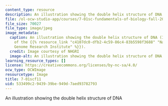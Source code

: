 ```yaml
---
content_type: resource
description: An illustration showing the double helix structure of DNA
file: /ol-ocw-studio-app/courses/7-01sc-fundamentals-of-biology-fall-2011/533499c2943939be949d7aed93782793_7-01scf11.jpg
file_size: 70027
file_type: image/jpeg
image_metadata:
  caption: An illustration showing the double helix structure of DNA (Image courtesy
    of the {{% resource_link "c4107dc0-dfb2-4c59-86c4-83b5598f3688" "National Human
    Genome Research Institute" %}}).
  credit: Image courtesy of NHGRI
  image-alt: An illustration showing the double helix structure of DNA
learning_resource_types: []
license: https://creativecommons.org/licenses/by-nc-sa/4.0/
ocw_type: OCWImage
resourcetype: Image
title: 7-01scf11
uid: 533499c2-9439-39be-949d-7aed93782793
---
```

An illustration showing the double helix structure of DNA